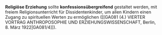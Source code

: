 
**Religiöse Erziehung** sollte **konfessionsübergreifend** gestaltet werden, mit freiem Religionsunterricht für Dissidentenkinder, um allen Kindern einen Zugang zu spirituellen Werten zu ermöglichen ([[GA081 (4.) VIERTER VORTRAG ANTHROPOSOPHIE UND ERZIEHUNGSWISSENSCHAFT, Berlin, 8. März 1922|GA081/4]]).
